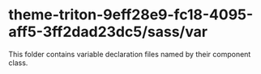 # theme-triton-9eff28e9-fc18-4095-aff5-3ff2dad23dc5/sass/var

This folder contains variable declaration files named by their component class.
